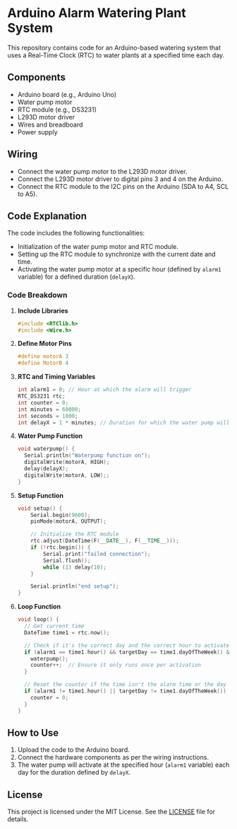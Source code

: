 # Arduino Alarm Watering Plant System

This repository contains code for an Arduino-based watering system that uses a Real-Time Clock (RTC) to water plants at a specified time each day.

## Components

- Arduino board (e.g., Arduino Uno)
- Water pump motor
- RTC module (e.g., DS3231)
- L293D motor driver
- Wires and breadboard
- Power supply

## Wiring

- Connect the water pump motor to the L293D motor driver.
- Connect the L293D motor driver to digital pins 3 and 4 on the Arduino.
- Connect the RTC module to the I2C pins on the Arduino (SDA to A4, SCL to A5).

## Code Explanation

The code includes the following functionalities:

- Initialization of the water pump motor and RTC module.
- Setting up the RTC module to synchronize with the current date and time.
- Activating the water pump motor at a specific hour (defined by `alarm1` variable) for a defined duration (`delayX`).

### Code Breakdown

1. **Include Libraries**
    ```cpp
    #include <RTClib.h>
    #include <Wire.h>
    ```

2. **Define Motor Pins**
    ```cpp
    #define motorA 3
    #define MotorB 4
    ```

3. **RTC and Timing Variables**
    ```cpp
    int alarm1 = 8; // Hour at which the alarm will trigger
    RTC_DS3231 rtc;
    int counter = 0;
    int minutes = 60000;
    int seconds = 1000;
    int delayX = 1 * minutes; // Duration for which the water pump will run
    ```

4. **Water Pump Function**
    ```cpp
    void waterpump() {
      Serial.println("Waterpump function on");
      digitalWrite(motorA, HIGH);
      delay(delayX);
      digitalWrite(motorA, LOW);;
    }
    ```

5. **Setup Function**
    ```cpp
    void setup() {
        Serial.begin(9600);
        pinMode(motorA, OUTPUT);

        // Initialize the RTC module
        rtc.adjust(DateTime(F(__DATE__), F(__TIME__)));
        if (!rtc.begin()) {
            Serial.print("failed connection");
            Serial.flush();
            while (1) delay(10);
        }

        Serial.println("end setup");
    }
    ```

6. **Loop Function**
    ```cpp
    void loop() {
      // Get current time
      DateTime time1 = rtc.now();
    
      // Check if it's the correct day and the correct hour to activate the pump
      if (alarm1 == time1.hour() && targetDay == time1.dayOfTheWeek() && counter == 0) {
        waterpump();
        counter++;  // Ensure it only runs once per activation
      }
    
      // Reset the counter if the time isn't the alarm time or the day isn't the target day
      if (alarm1 != time1.hour() || targetDay != time1.dayOfTheWeek()) {
        counter = 0;
      }
    }
    ```

## How to Use

1. Upload the code to the Arduino board.
2. Connect the hardware components as per the wiring instructions.
3. The water pump will activate at the specified hour (`alarm1` variable) each day for the duration defined by `delayX`.

## License

This project is licensed under the MIT License. See the [LICENSE](LICENSE) file for details.
